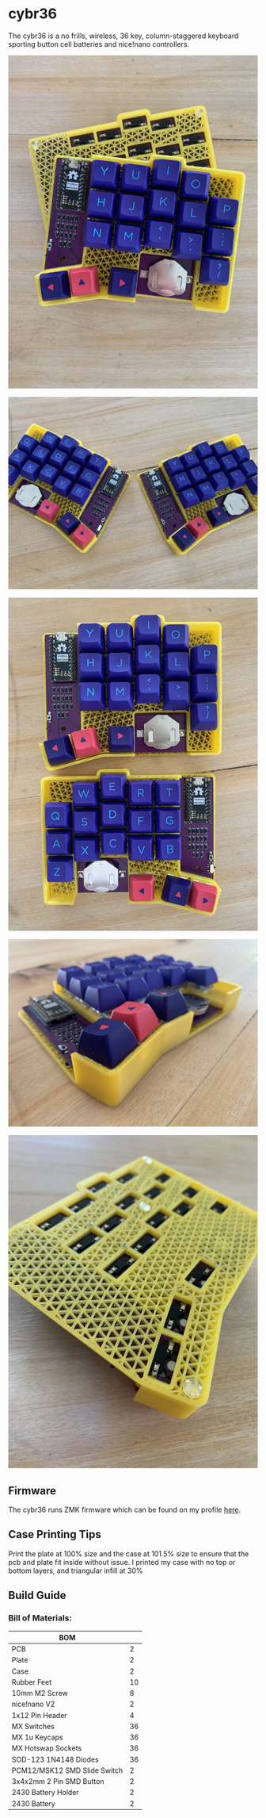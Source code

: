 # cybr36
 The cybr36 is a no frills, wireless, 36 key, column-staggered keyboard sporting button cell batteries and nice!nano controllers.

![keyboard](images/IMG_1078.jpg)<br>

![but now both of them](images/IMG_1080.jpg)<br>

![both again](images/IMG_1081.jpg)<br>

![now just one](images/IMG_1082.jpg)<br>

![the back of just one](images/IMG_1083.jpg)<br>

## Firmware
The cybr36 runs ZMK firmware which can be found on my profile [here](https://github.com/Sleepyboi7973/zmk-config-cybr36).


## Case Printing Tips
Print the plate at 100% size and the case at 101.5% size to ensure that the pcb and plate fit inside without issue. I printed my case with no top or bottom layers, and triangular infill at 30%

## Build Guide

### Bill of Materials:
| BOM                          |    |
|------------------------------|----|
| PCB                          | 2  |
| Plate                        | 2  |
| Case                         | 2  |
| Rubber Feet                  | 10 |
| 10mm M2 Screw                | 8  |
| nice!nano V2                 | 2  |
| 1x12 Pin Header              | 4  |
| MX Switches                  | 36 |
| MX 1u Keycaps                | 36 |
| MX Hotswap Sockets           | 36 |
| SOD-123 1N4148 Diodes        | 36 |
| PCM12/MSK12 SMD Slide Switch | 2  |
| 3x4x2mm 2 Pin SMD Button     | 2  |
| 2430 Battery Holder          | 2  |
| 2430 Battery                 | 2  |

